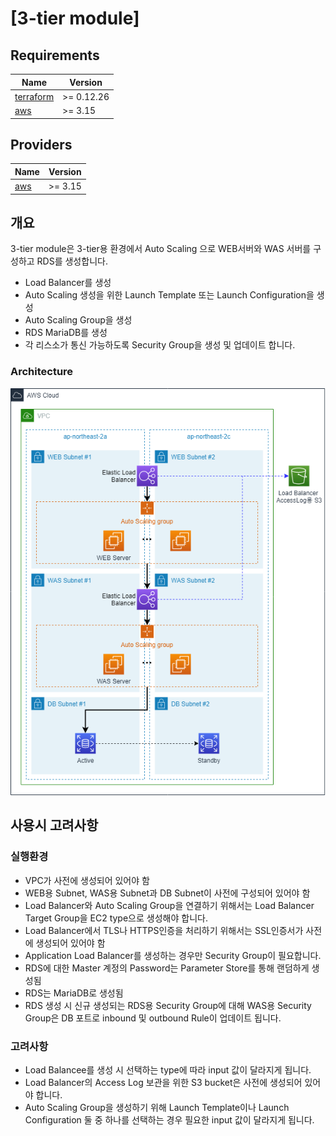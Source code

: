 # [3-tier module]

## Requirements

|  Name | Version |
|------|---------|
| <a name="requirement_terraform"></a> [terraform](#requirement\_terraform) | >= 0.12.26 |
| <a name="requirement_aws"></a> [aws](#requirement\_aws) | >= 3.15 |


## Providers

| Name | Version |
|------|---------|
| <a name="provider_aws"></a> [aws](#provider\_aws) | >= 3.15 |


## 개요

3-tier module은 3-tier용 환경에서 Auto Scaling 으로 WEB서버와 WAS 서버를 구성하고 RDS를 생성합니다.
  - Load Balancer를 생성
  - Auto Scaling 생성을 위한 Launch Template 또는 Launch Configuration을 생성
  - Auto Scaling Group을 생성
  - RDS MariaDB를 생성
  - 각 리스소가 통신 가능하도록 Security Group을 생성 및 업데이트 합니다.

### Architecture <br>
![ex_screenshot](./img/3-tier.png)


## 사용시 고려사항

### 실행환경
  - VPC가 사전에 생성되어 있어야 함
  - WEB용 Subnet, WAS용 Subnet과 DB Subnet이 사전에 구성되어 있어야 함
  - Load Balancer와 Auto Scaling Group을 연결하기 위해서는 Load Balancer Target Group을 EC2 type으로 생성해야 합니다.
  - Load Balancer에서 TLS나 HTTPS인증을 처리하기 위해서는 SSL인증서가 사전에 생성되어 있어야 함
  - Application Load Balancer를 생성하는 경우만 Security Group이 필요합니다.
  - RDS에 대한 Master 계정의 Password는 Parameter Store를 통해 랜덤하게 생성됨
  - RDS는 MariaDB로 생성됨
  - RDS 생성 시 신규 생성되는 RDS용 Security Group에 대해 WAS용 Security Group은 DB 포트로 inbound 및 outbound Rule이 업데이트 됩니다.

### 고려사항
  - Load Balancee를 생성 시 선택하는 type에 따라 input 값이 달라지게 됩니다.
  - Load Balancer의 Access Log 보관을 위한 S3 bucket은 사전에 생성되어 있어야 합니다.
  - Auto Scaling Group을 생성하기 위해 Launch Template이나 Launch Configuration 둘 중 하나를 선택하는 경우 필요한 input 값이 달라지게 됩니다.

